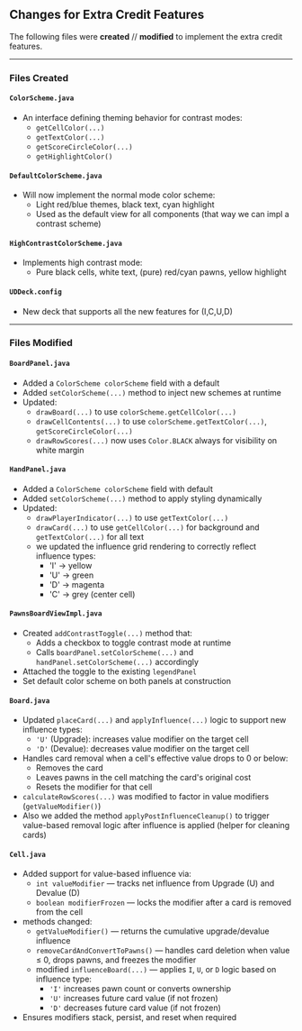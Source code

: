 ## Changes for Extra Credit Features

The following files were **created** // **modified** to implement the extra credit features.

---

### Files Created

#### `ColorScheme.java`
- An interface defining theming behavior for contrast modes:
  - `getCellColor(...)`
  - `getTextColor(...)`
  - `getScoreCircleColor(...)`
  - `getHighlightColor()`

#### `DefaultColorScheme.java`
- Will now implement the normal mode color scheme:
  - Light red/blue themes, black text, cyan highlight
  - Used as the default view for all components (that way we can impl a contrast scheme)

#### `HighContrastColorScheme.java`
- Implements high contrast mode:
  - Pure black cells, white text, (pure) red/cyan pawns, yellow highlight
 
#### `UDDeck.config`
- New deck that supports all the new features for (I,C,U,D)
---

### Files Modified

#### `BoardPanel.java`
- Added a `ColorScheme colorScheme` field with a default
- Added `setColorScheme(...)` method to inject new schemes at runtime
- Updated:
  - `drawBoard(...)` to use `colorScheme.getCellColor(...)`
  - `drawCellContents(...)` to use `colorScheme.getTextColor(...)`, `getScoreCircleColor(...)`
  - `drawRowScores(...)` now uses `Color.BLACK` always for visibility on white margin

#### `HandPanel.java`
- Added a `ColorScheme colorScheme` field with default
- Added `setColorScheme(...)` method to apply styling dynamically
- Updated:
  - `drawPlayerIndicator(...)` to use `getTextColor(...)`
  - `drawCard(...)` to use `getCellColor(...)` for background and `getTextColor(...)` for all text
  - we updated the influence grid rendering to correctly reflect influence types:
    - 'I' → yellow
    - 'U' → green
    - 'D' → magenta
    - 'C' → grey (center cell)

#### `PawnsBoardViewImpl.java`
- Created `addContrastToggle(...)` method that:
  - Adds a checkbox to toggle contrast mode at runtime
  - Calls `boardPanel.setColorScheme(...)` and `handPanel.setColorScheme(...)` accordingly
- Attached the toggle to the existing `legendPanel` 
- Set default color scheme on both panels at construction

#### `Board.java`
- Updated `placeCard(...)` and `applyInfluence(...)` logic to support new influence types:
  - `'U'` (Upgrade): increases value modifier on the target cell
  - `'D'` (Devalue): decreases value modifier on the target cell
- Handles card removal when a cell's effective value drops to 0 or below:
  - Removes the card
  - Leaves pawns in the cell matching the card's original cost
  - Resets the modifier for that cell
- `calculateRowScores(...)` was modified to factor in value modifiers (`getValueModifier()`)
- Also we added the method `applyPostInfluenceCleanup()` to trigger value-based removal logic after influence is applied (helper for cleaning cards)

#### `Cell.java`
- Added support for value-based influence via:
  - `int valueModifier` — tracks net influence from Upgrade (U) and Devalue (D)
  - `boolean modifierFrozen` — locks the modifier after a card is removed from the cell
- methods changed:
  - `getValueModifier()` — returns the cumulative upgrade/devalue influence
  - `removeCardAndConvertToPawns()` — handles card deletion when value ≤ 0, drops pawns, and freezes the modifier
  - modified `influenceBoard(...)` — applies `I`, `U`, or `D` logic based on influence type:
    - `'I'` increases pawn count or converts ownership
    - `'U'` increases future card value (if not frozen)
    - `'D'` decreases future card value (if not frozen)
- Ensures modifiers stack, persist, and reset when required


